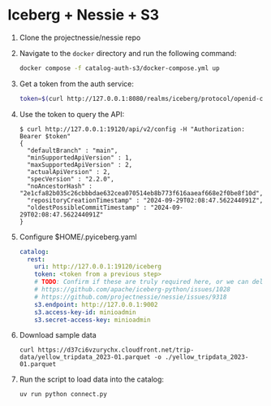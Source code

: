 # Iceberg + Nessie + S3

1. Clone the projectnessie/nessie repo

1. Navigate to the `docker` directory and run the following command:

   ```bash
   docker compose -f catalog-auth-s3/docker-compose.yml up
   ```

1. Get a token from the auth service:

   ```bash
   token=$(curl http://127.0.0.1:8080/realms/iceberg/protocol/openid-connect/token --user client1:s3cr3t -d 'grant_type=client_credentials' -d 'scope=profile' | jq -r .access_token)
   ```

1. Use the token to query the API:

   ```console
   $ curl http://127.0.0.1:19120/api/v2/config -H "Authorization: Bearer $token"
   {
     "defaultBranch" : "main",
     "minSupportedApiVersion" : 1,
     "maxSupportedApiVersion" : 2,
     "actualApiVersion" : 2,
     "specVersion" : "2.2.0",
     "noAncestorHash" : "2e1cfa82b035c26cbbbdae632cea070514eb8b773f616aaeaf668e2f0be8f10d",
     "repositoryCreationTimestamp" : "2024-09-29T02:08:47.562244091Z",
     "oldestPossibleCommitTimestamp" : "2024-09-29T02:08:47.562244091Z"
   }
   ```

1. Configure $HOME/.pyiceberg.yaml

   ```yaml
   catalog:
     rest:
       uri: http://127.0.0.1:19120/iceberg
       token: <token from a previous step>
       # TODO: Confirm if these are truly required here, or we can delegate to Nessie
       # https://github.com/apache/iceberg-python/issues/1028
       # https://github.com/projectnessie/nessie/issues/9318
       s3.endpoint: http://127.0.0.1:9002
       s3.access-key-id: minioadmin
       s3.secret-access-key: minioadmin
   ```

1. Download sample data

   ```
   curl https://d37ci6vzurychx.cloudfront.net/trip-data/yellow_tripdata_2023-01.parquet -o ./yellow_tripdata_2023-01.parquet
   ```

1. Run the script to load data into the catalog:

   ```bash
   uv run python connect.py
   ```
